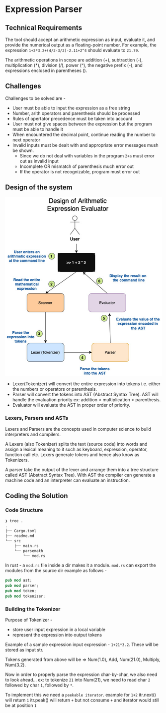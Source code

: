 # Expression Parser

## Technical Requirements

The tool should accept an arithmetic expression as input, evaluate it, and provide the numerical output as a floating-point number. For example, the expression `1+2*3.2+(4/2-3/2)-2.11+2^4` should evaluate to `21.79`.

The arithmetic operations in scope are addition (+), subtraction (-), multiplication (*), division (/), power (^), the negative prefix (-), and expressions enclosed in parentheses ().

## Challenges

Challenges to be solved are -
- User must be able to input the expression as a free string
- Number, arith operators and parenthesis should be processed
- Rules of opertator precedence must be taken into account
- User must not give spaces between the expression but the program must be able to handle it
- When encountered the decimal point, continue reading the number to next operator
- Invalid inputs must be dealt with and appropriate error messages mush be shown.
	- Since we do not deal with variables in the program `2+a` must error out as invalid input
	- Incomplete OR mismatch of parenthesis much error out
	- If the operator is not recognizable, program must error out

## Design of the system

![Pasted image 20230225153826.png](./Pasted%20image%2020230225153826.png)

- Lexer(Tokenizer) will convert the entire expression into tokens i.e. either the numbers or operators or parenthesis.
- Parser will convert the tokens into AST (Abstract Syntax Tree). AST will handle the evaluation priority ex: addition < multiplication < parenthesis.
- Evaluator will evaluate the AST in proper order of priority.

### Lexers, Parsers and ASTs
Lexers and Parsers are the concepts used in computer science to build interpreters and compilers.

A Lexers (also Tokenizer) splits the text (source code) into words and assign a lexical meaning to it such as keyboard, expression, operator, function call etc. Lexers generate tokens and hence also know as Tokenizers.

A parser take the output of the lexer and arrange them into a tree structure called AST (Abstract Syntax Tree). With AST the compiler can generate a machine code and an interpreter can evaluate an instruction.

## Coding the Solution

### Code Structure

```
❯ tree .
.
├── Cargo.toml
├── readme.md
└── src
    ├── main.rs
    └── parsemath
        └── mod.rs
```

In rust - a `mod.rs` file inside a dir makes it a module. `mod.rs` can export the modules from the source dir example as follows - 
```rs
pub mod ast;
pub mod parser;
pub mod token;
pub mod tokenizer;
```

### Building the Tokenizer

Purpose of Tokenizer -
- store user input expression in a local variable
- represent the expression into output tokens

Example of a sample expression input expression - `1+21*3.2`. These will be stored as input str.

Tokens generated from above will be => Num(1.0), Add, Num(21.0), Multiply, Num(3.2).

Now in order to properly parse the expression char-by-char, we also need to look ahead...
	ex: to tokenize `21` into Num(21), we need to read char `2` followed by char `1`, followed by `*`.

To implement this we need a `peekable iterator`. 
	example for `1+2`
	itr.next() will return `1`
	itr.peak() will return `+` but not consume `+` and iterator would still be at position `1`


